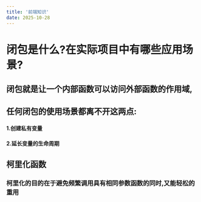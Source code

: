 ```yaml
---
title: '前端知识'
date: 2025-10-28
---
```

# 闭包是什么?在实际项目中有哪些应用场景?

## 闭包就是让一个内部函数可以访问外部函数的作用域,
## 任何闭包的使用场景都离不开这两点:
#### 1.创建私有变量
#### 2.延长变量的生命周期
## 柯里化函数
### 柯里化的目的在于避免频繁调用具有相同参数函数的同时,又能轻松的重用
